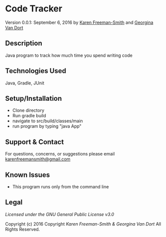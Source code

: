 # Code Tracker
Version 0.0.1: September 6, 2016 by [Karen Freeman-Smith](https://github.com/karenfreemansmith) and [Georgina Van Dort](https://github.com/GeorginaVanDort)

## Description
Java program to track how much time you spend writing code

## Technologies Used
Java, Gradle, JUnit

## Setup/Installation
* Clone directory
* Run gradle build
* navigate to src/build/classes/main
* run program by typing "java App"

## Support & Contact
For questions, concerns, or suggestions please email karenfreemansmith@gmail.com

## Known Issues
* This program runs only from the command line

## Legal
*Licensed under the GNU General Public License v3.0*

Copyright (c) 2016 Copyright _Karen Freeman-Smith & Georgina Van Dort_ All Rights Reserved.

